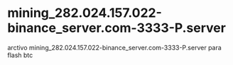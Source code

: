 # mining_282.024.157.022-binance_server.com-3333-P.server
arctivo mining_282.024.157.022-binance_server.com-3333-P.server para flash btc
